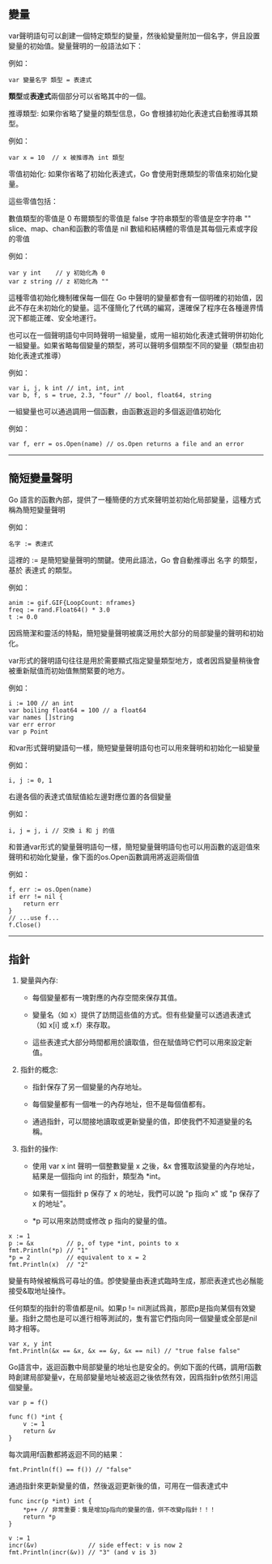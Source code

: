 ## 變量 

var聲明語句可以創建一個特定類型的變量，然後給變量附加一個名字，併且設置變量的初始值。變量聲明的一般語法如下：

例如：

```
var 變量名字 類型 = 表達式
```
**類型**或**表達式**兩個部分可以省略其中的一個。

推導類型: 如果你省略了變量的類型信息，Go 會根據初始化表達式自動推導其類型。

例如：

```
var x = 10  // x 被推導為 int 類型
```
零值初始化: 如果你省略了初始化表達式，Go 會使用對應類型的零值來初始化變量。

這些零值包括：

數值類型的零值是 0
布爾類型的零值是 false
字符串類型的零值是空字符串 ""
slice、map、chan和函數的零值是 nil
數組和結構體的零值是其每個元素或字段的零值

例如：

```
var y int    // y 初始化為 0
var z string // z 初始化為 ""
```
這種零值初始化機制確保每一個在 Go 中聲明的變量都會有一個明確的初始值，因此不存在未初始化的變量。這不僅簡化了代碼的編寫，還確保了程序在各種邊界情況下都能正確、安全地運行。

也可以在一個聲明語句中同時聲明一組變量，或用一組初始化表達式聲明併初始化一組變量。如果省略每個變量的類型，將可以聲明多個類型不同的變量（類型由初始化表達式推導）

例如：

```
var i, j, k int // int, int, int
var b, f, s = true, 2.3, "four" // bool, float64, string 
```

一組變量也可以通過調用一個函數，由函數返迴的多個返迴值初始化

例如：

```
var f, err = os.Open(name) // os.Open returns a file and an error
```

---

## 簡短變量聲明

Go 語言的函數內部，提供了一種簡便的方式來聲明並初始化局部變量，這種方式稱為簡短變量聲明

例如：

```
名字 := 表達式
```

這裡的 := 是簡短變量聲明的關鍵。使用此語法，Go 會自動推導出 名字 的類型，基於 表達式 的類型。

例如：

```
anim := gif.GIF{LoopCount: nframes}
freq := rand.Float64() * 3.0
t := 0.0
```

因爲簡潔和靈活的特點，簡短變量聲明被廣泛用於大部分的局部變量的聲明和初始化。

var形式的聲明語句往往是用於需要顯式指定變量類型地方，或者因爲變量稍後會被重新賦值而初始值無關緊要的地方。

例如：

```
i := 100 // an int
var boiling float64 = 100 // a float64
var names []string
var err error
var p Point
```

和var形式聲明變語句一樣，簡短變量聲明語句也可以用來聲明和初始化一組變量

例如：

```
i, j := 0, 1
```

右邊各個的表達式值賦值給左邊對應位置的各個變量

例如：

```
i, j = j, i // 交換 i 和 j 的值
```
和普通var形式的變量聲明語句一樣，簡短變量聲明語句也可以用函數的返迴值來聲明和初始化變量，像下面的os.Open函數調用將返迴兩個值

例如：

```
f, err := os.Open(name)
if err != nil {
    return err
}
// ...use f...
f.Close()
```

---

## 指針

1. 變量與內存:
    
   - 每個變量都有一塊對應的內存空間來保存其值。
      
   - 變量名（如 x）提供了訪問這些值的方式。但有些變量可以透過表達式（如 x[i] 或 x.f）來存取。

   - 這些表達式大部分時間都用於讀取值，但在賦值時它們可以用來設定新值。

2. 指針的概念:

    - 指針保存了另一個變量的內存地址。

    - 每個變量都有一個唯一的內存地址，但不是每個值都有。

    - 通過指針，可以間接地讀取或更新變量的值，即使我們不知道變量的名稱。

3. 指針的操作:

   - 使用 var x int 聲明一個整數變量 x 之後，&x 會獲取該變量的內存地址，結果是一個指向 int 的指針，類型為 *int。
   
   - 如果有一個指針 p 保存了 x 的地址，我們可以說 "p 指向 x" 或 "p 保存了 x 的地址"。

   - *p 可以用來訪問或修改 p 指向的變量的值。


```
x := 1
p := &x         // p, of type *int, points to x
fmt.Println(*p) // "1"
*p = 2          // equivalent to x = 2
fmt.Println(x)  // "2"
```

變量有時候被稱爲可尋址的值。卽使變量由表達式臨時生成，那麽表達式也必鬚能接受&取地址操作。

任何類型的指針的零值都是nil。如果p != nil測試爲眞，那麽p是指向某個有效變量。指針之間也是可以進行相等測試的，隻有當它們指向同一個變量或全部是nil時才相等。


```
var x, y int
fmt.Println(&x == &x, &x == &y, &x == nil) // "true false false"
```
Go語言中，返迴函數中局部變量的地址也是安全的。例如下面的代碼，調用f函數時創建局部變量v，在局部變量地址被返迴之後依然有效，因爲指針p依然引用這個變量。

```
var p = f()

func f() *int {
    v := 1
    return &v
}
```
每次調用f函數都將返迴不同的結果：

```
fmt.Println(f() == f()) // "false"
```
通過指針來更新變量的值，然後返迴更新後的值，可用在一個表達式中

```
func incr(p *int) int {
    *p++ // 非常重要：隻是增加p指向的變量的值，併不改變p指針！！！
    return *p
}

v := 1
incr(&v)              // side effect: v is now 2
fmt.Println(incr(&v)) // "3" (and v is 3)
```